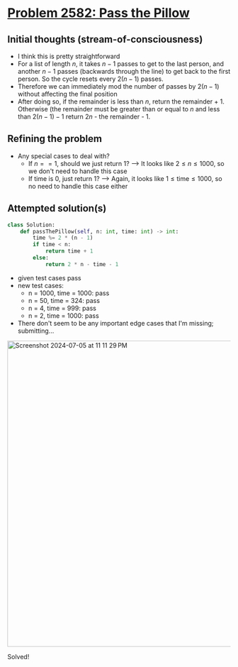 # [Problem 2582: Pass the Pillow](https://leetcode.com/problems/pass-the-pillow)

## Initial thoughts (stream-of-consciousness)
  - I think this is pretty straightforward
  - For a list of length $n$, it takes $n - 1$ passes to get to the last person, and another $n - 1$ passes (backwards through the line) to get back to the first person.  So the cycle resets every $2(n - 1)$ passes.
  - Therefore we can immediately mod the number of passes by $2(n - 1)$ without affecting the final position
  - After doing so, if the remainder is less than $n$, return the remainder + 1.  Otherwise (the remainder must be greater than or equal to $n$ and less than $2(n - 1) - 1$ return $2n$ - the remainder - 1.

## Refining the problem
  - Any special cases to deal with?
    - If $n == 1$, should we just return 1?  --> It looks like $2 \leq n \leq 1000$, so we don't need to handle this case
    - If time is 0, just return 1?  --> Again, it looks like $1 \leq \mathrm{time} \leq 1000$, so no need to handle this case either

## Attempted solution(s)

```python
class Solution:
    def passThePillow(self, n: int, time: int) -> int:
        time %= 2 * (n - 1)
        if time < n:
            return time + 1
        else:
            return 2 * n - time - 1
```
- given test cases pass
- new test cases:
  - n = 1000, time = 1000: pass
  - n = 50, time = 324: pass
  - n = 4, time = 999: pass
  - n = 2, time = 1000: pass
- There don't seem to be any important edge cases that I'm missing; submitting...

<img width="690" alt="Screenshot 2024-07-05 at 11 11 29 PM" src="https://github.com/ContextLab/leetcode-solutions/assets/9030494/163e0790-5c4a-408d-9fca-3ce769b83c4e">

Solved!

